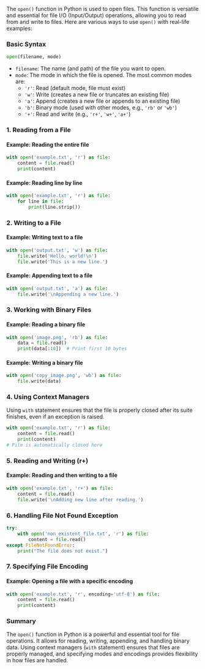 The `open()` function in Python is used to open files. This function is versatile and essential for file I/O (Input/Output) operations, allowing you to read from and write to files. Here are various ways to use `open()` with real-life examples:

### Basic Syntax
```python
open(filename, mode)
```
- `filename`: The name (and path) of the file you want to open.
- `mode`: The mode in which the file is opened. The most common modes are:
  - `'r'`: Read (default mode, file must exist)
  - `'w'`: Write (creates a new file or truncates an existing file)
  - `'a'`: Append (creates a new file or appends to an existing file)
  - `'b'`: Binary mode (used with other modes, e.g., `'rb'` or `'wb'`)
  - `'+'`: Read and write (e.g., `'r+'`, `'w+'`, `'a+'`)

### 1. Reading from a File

#### Example: Reading the entire file
```python
with open('example.txt', 'r') as file:
    content = file.read()
    print(content)
```

#### Example: Reading line by line
```python
with open('example.txt', 'r') as file:
    for line in file:
        print(line.strip())
```

### 2. Writing to a File

#### Example: Writing text to a file
```python
with open('output.txt', 'w') as file:
    file.write('Hello, world!\n')
    file.write('This is a new line.')
```

#### Example: Appending text to a file
```python
with open('output.txt', 'a') as file:
    file.write('\nAppending a new line.')
```

### 3. Working with Binary Files

#### Example: Reading a binary file
```python
with open('image.png', 'rb') as file:
    data = file.read()
    print(data[:10])  # Print first 10 bytes
```

#### Example: Writing a binary file
```python
with open('copy_image.png', 'wb') as file:
    file.write(data)
```

### 4. Using Context Managers
Using `with` statement ensures that the file is properly closed after its suite finishes, even if an exception is raised.

```python
with open('example.txt', 'r') as file:
    content = file.read()
    print(content)
# File is automatically closed here
```

### 5. Reading and Writing (r+)

#### Example: Reading and then writing to a file
```python
with open('example.txt', 'r+') as file:
    content = file.read()
    file.write('\nAdding new line after reading.')
```

### 6. Handling File Not Found Exception

```python
try:
    with open('non_existent_file.txt', 'r') as file:
        content = file.read()
except FileNotFoundError:
    print("The file does not exist.")
```

### 7. Specifying File Encoding

#### Example: Opening a file with a specific encoding
```python
with open('example.txt', 'r', encoding='utf-8') as file:
    content = file.read()
    print(content)
```

### Summary

The `open()` function in Python is a powerful and essential tool for file operations. It allows for reading, writing, appending, and handling binary data. Using context managers (`with` statement) ensures that files are properly managed, and specifying modes and encodings provides flexibility in how files are handled.